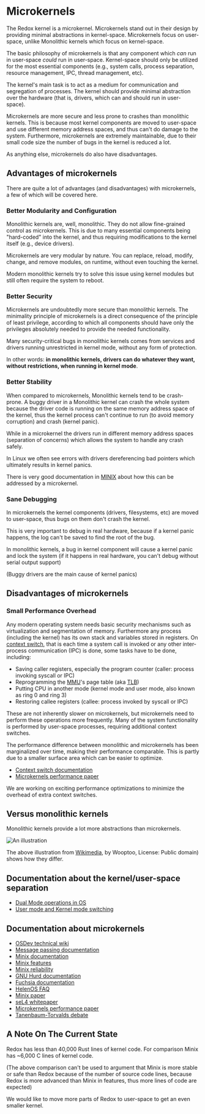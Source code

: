 # Microkernels

The Redox kernel is a microkernel. Microkernels stand out in their design by providing minimal abstractions in kernel-space. Microkernels focus on user-space, unlike Monolithic kernels which focus on kernel-space.

The basic philosophy of microkernels is that any component which *can* run in user-space *could* run in user-space. Kernel-space should only be utilized for the most essential components (e.g., system calls, process separation, resource management, IPC, thread management, etc).

The kernel's main task is to act as a medium for communication and segregation of processes. The kernel should provide minimal abstraction over the hardware (that is, drivers, which can and should run in user-space).

Microkernels are more secure and less prone to crashes than monolithic kernels. This is because most kernel components are moved to user-space and use different memory address spaces, and thus can't do damage to the system. Furthermore, microkernels are extremely maintainable, due to their small code size the number of bugs in the kernel is reduced a lot.

As anything else, microkernels do also have disadvantages.

## Advantages of microkernels

There are quite a lot of advantages (and disadvantages) with microkernels, a few of which will be covered here.

### Better Modularity and Configuration

Monolithic kernels are, well, monolithic. They do not allow fine-grained control as microkernels. This is due to many essential components being "hard-coded" into the kernel, and thus requiring modifications to the kernel itself (e.g., device drivers).

Microkernels are very modular by nature. You can replace, reload, modify, change, and remove modules, on runtime, without even touching the kernel.

Modern monolithic kernels try to solve this issue using kernel modules but still often require the system to reboot.

### Better Security

Microkernels are undoubtedly more secure than monolithic kernels. The minimality principle of microkernels is a direct consequence of the principle of least privilege, according to which all components should have only the privileges absolutely needed to provide the needed functionality.

Many security-critical bugs in monolithic kernels comes from services and drivers running unrestricted in kernel mode, without any form of protection.

In other words: **in monolithic kernels, drivers can do whatever they want, without restrictions, when running in kernel mode**.

### Better Stability

When compared to microkernels, Monolithic kernels tend to be crash-prone. A buggy driver in a Monolithic kernel can crash the whole system because the driver code is running on the same memory address space of the kernel, thus the kernel process can't continue to run (to avoid memory corruption) and crash (kernel panic).

While in a microkernel the drivers run in different memory address spaces (separation of concerns) which allows the system to handle any crash safely.

In Linux we often see errors with drivers dereferencing bad pointers which ultimately results in kernel panics.

There is very good documentation in [MINIX](http://wiki.minix3.org/doku.php?id=www:documentation:reliability) about how this can be addressed by a microkernel.

### Sane Debugging

In microkernels the kernel components (drivers, filesystems, etc) are moved to user-space, thus bugs on them don't crash the kernel.

This is very important to debug in real hardware, because if a kernel panic happens, the log can't be saved to find the root of the bug.

In monolithic kernels, a bug in kernel component will cause a kernel panic and lock the system (if it happens in real hardware, you can't debug without serial output support)

(Buggy drivers are the main cause of kernel panics)

## Disadvantages of microkernels

### Small Performance Overhead

Any modern operating system needs basic security mechanisms such as virtualization and segmentation of memory. Furthermore any process (including the kernel) has its own stack and variables stored in registers. On [context switch](https://en.wikipedia.org/wiki/Context_switch), that is each time a system call is invoked or any other inter-process communication (IPC) is done, some tasks have to be done, including:

- Saving caller registers, especially the program counter (caller: process invoking syscall or IPC)
- Reprogramming the [MMU](https://en.wikipedia.org/wiki/Memory_management_unit)'s page table (aka [TLB](https://en.wikipedia.org/wiki/Translation_lookaside_buffer))
- Putting CPU in another mode (kernel mode and user mode, also known as ring 0 and ring 3)
- Restoring callee registers (callee: process invoked by syscall or IPC)

These are not inherently slower on microkernels, but microkernels need to perform these operations more frequently. Many of the system functionality is performed by user-space processes, requiring additional context switches.

The performance difference between monolithic and microkernels has been marginalized over time, making their performance comparable. This is partly due to a smaller surface area which can be easier to optimize.

- [Context switch documentation](https://wiki.osdev.org/Context_Switching)
- [Microkernels performance paper](https://os.inf.tu-dresden.de/pubs/sosp97/)

We are working on exciting performance optimizations to minimize the overhead of extra context switches.

## Versus monolithic kernels

Monolithic kernels provide a lot more abstractions than microkernels.

![An illustration](https://upload.wikimedia.org/wikipedia/commons/6/67/OS-structure.svg)

The above illustration from [Wikimedia](https://commons.wikimedia.org/wiki/File:OS-structure.svg), by Wooptoo, License: Public domain) shows how they differ.

## Documentation about the kernel/user-space separation

- [Dual Mode operations in OS](https://www.geeksforgeeks.org/dual-mode-operations-os/)
- [User mode and Kernel mode switching](https://www.geeksforgeeks.org/user-mode-and-kernel-mode-switching/)

## Documentation about microkernels

- [OSDev technical wiki](https://wiki.osdev.org/Microkernel)
- [Message passing documentation](https://wiki.osdev.org/Message_Passing)
- [Minix documentation](https://wiki.minix3.org/doku.php?id=www:documentation:start)
- [Minix features](https://wiki.minix3.org/doku.php?id=www:documentation:features)
- [Minix reliability](https://wiki.minix3.org/doku.php?id=www:documentation:reliability)
- [GNU Hurd documentation](https://www.gnu.org/software/hurd/hurd/documentation.html)
- [Fuchsia documentation](https://fuchsia.dev/fuchsia-src/get-started/learn/intro)
- [HelenOS FAQ](http://www.helenos.org/wiki/FAQ)
- [Minix paper](http://www.minix3.org/docs/jorrit-herder/osr-jul06.pdf)
- [seL4 whitepaper](https://sel4.systems/About/seL4-whitepaper.pdf)
- [Microkernels performance paper](https://os.inf.tu-dresden.de/pubs/sosp97/)
- [Tanenbaum-Torvalds debate](https://en.wikipedia.org/wiki/Tanenbaum%E2%80%93Torvalds_debate)

## A Note On The Current State

Redox has less than 40,000 Rust lines of kernel code. For comparison Minix has ~6,000 C lines of kernel code.

(The above comparison can't be used to argument that Minix is more stable or safe than Redox because of the number of source code lines, because Redox is more advanced than Minix in features, thus more lines of code are expected)

We would like to move more parts of Redox to user-space to get an even smaller kernel.
